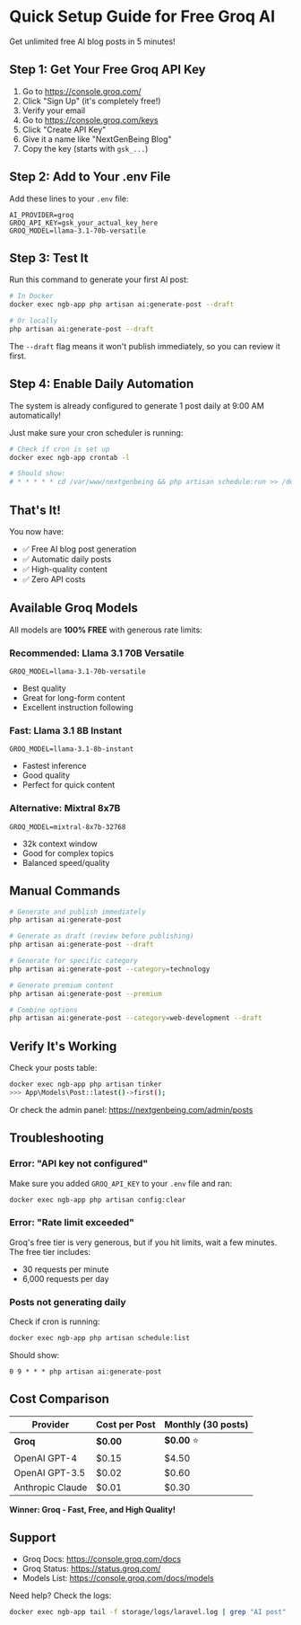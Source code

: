 # Quick Setup Guide for Free Groq AI

Get unlimited free AI blog posts in 5 minutes!

## Step 1: Get Your Free Groq API Key

1. Go to https://console.groq.com/
2. Click "Sign Up" (it's completely free!)
3. Verify your email
4. Go to https://console.groq.com/keys
5. Click "Create API Key"
6. Give it a name like "NextGenBeing Blog"
7. Copy the key (starts with `gsk_...`)

## Step 2: Add to Your .env File

Add these lines to your `.env` file:

```env
AI_PROVIDER=groq
GROQ_API_KEY=gsk_your_actual_key_here
GROQ_MODEL=llama-3.1-70b-versatile
```

## Step 3: Test It

Run this command to generate your first AI post:

```bash
# In Docker
docker exec ngb-app php artisan ai:generate-post --draft

# Or locally
php artisan ai:generate-post --draft
```

The `--draft` flag means it won't publish immediately, so you can review it first.

## Step 4: Enable Daily Automation

The system is already configured to generate 1 post daily at 9:00 AM automatically!

Just make sure your cron scheduler is running:

```bash
# Check if cron is set up
docker exec ngb-app crontab -l

# Should show:
# * * * * * cd /var/www/nextgenbeing && php artisan schedule:run >> /dev/null 2>&1
```

## That's It!

You now have:
- ✅ Free AI blog post generation
- ✅ Automatic daily posts
- ✅ High-quality content
- ✅ Zero API costs

## Available Groq Models

All models are **100% FREE** with generous rate limits:

### Recommended: Llama 3.1 70B Versatile
```env
GROQ_MODEL=llama-3.1-70b-versatile
```
- Best quality
- Great for long-form content
- Excellent instruction following

### Fast: Llama 3.1 8B Instant
```env
GROQ_MODEL=llama-3.1-8b-instant
```
- Fastest inference
- Good quality
- Perfect for quick content

### Alternative: Mixtral 8x7B
```env
GROQ_MODEL=mixtral-8x7b-32768
```
- 32k context window
- Good for complex topics
- Balanced speed/quality

## Manual Commands

```bash
# Generate and publish immediately
php artisan ai:generate-post

# Generate as draft (review before publishing)
php artisan ai:generate-post --draft

# Generate for specific category
php artisan ai:generate-post --category=technology

# Generate premium content
php artisan ai:generate-post --premium

# Combine options
php artisan ai:generate-post --category=web-development --draft
```

## Verify It's Working

Check your posts table:

```bash
docker exec ngb-app php artisan tinker
>>> App\Models\Post::latest()->first();
```

Or check the admin panel:
https://nextgenbeing.com/admin/posts

## Troubleshooting

### Error: "API key not configured"
Make sure you added `GROQ_API_KEY` to your `.env` file and ran:
```bash
docker exec ngb-app php artisan config:clear
```

### Error: "Rate limit exceeded"
Groq's free tier is very generous, but if you hit limits, wait a few minutes. The free tier includes:
- 30 requests per minute
- 6,000 requests per day

### Posts not generating daily
Check if cron is running:
```bash
docker exec ngb-app php artisan schedule:list
```

Should show:
```
0 9 * * * php artisan ai:generate-post
```

## Cost Comparison

| Provider | Cost per Post | Monthly (30 posts) |
|----------|---------------|-------------------|
| **Groq** | **$0.00** | **$0.00** ⭐ |
| OpenAI GPT-4 | $0.15 | $4.50 |
| OpenAI GPT-3.5 | $0.02 | $0.60 |
| Anthropic Claude | $0.01 | $0.30 |

**Winner: Groq - Fast, Free, and High Quality!**

## Support

- Groq Docs: https://console.groq.com/docs
- Groq Status: https://status.groq.com/
- Models List: https://console.groq.com/docs/models

Need help? Check the logs:
```bash
docker exec ngb-app tail -f storage/logs/laravel.log | grep "AI post"
```
